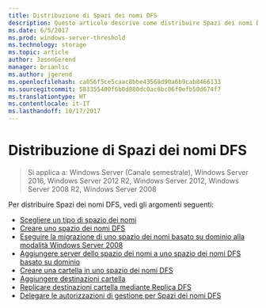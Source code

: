 ```yaml
---
title: Distribuzione di Spazi dei nomi DFS
description: Questo articolo descrive come distribuire Spazi dei nomi DFS
ms.date: 6/5/2017
ms.prod: windows-server-threshold
ms.technology: storage
ms.topic: article
author: JasonGerend
manager: brianlic
ms.author: jgerend
ms.openlocfilehash: ca056f5ce5caac8bbe43568d90a6b9cab8466133
ms.sourcegitcommit: 583355400f6b0d880dc0ac6bc06f0efb50d674f7
ms.translationtype: HT
ms.contentlocale: it-IT
ms.lasthandoff: 10/17/2017
---
```

# <a name="deploying-dfs-namespaces"></a>Distribuzione di Spazi dei nomi DFS

> Si applica a: Windows Server (Canale semestrale), Windows Server 2016, Windows Server 2012 R2, Windows Server 2012, Windows Server 2008 R2, Windows Server 2008

Per distribuire Spazi dei nomi DFS, vedi gli argomenti seguenti:

-   [Scegliere un tipo di spazio dei nomi](choose-a-namespace-type.md)
-   [Creare uno spazio dei nomi DFS](create-a-dfs-namespace.md)
-   [Eseguire la migrazione di uno spazio dei nomi basato su dominio alla modalità Windows Server 2008](migrate-a-domain-based-namespace-to-windows-server-2008-mode.md)
-   [Aggiungere server dello spazio dei nomi a uno spazio dei nomi DFS basato su dominio](add-namespace-servers-to-a-domain-based-dfs-namespace.md)
-   [Creare una cartella in uno spazio dei nomi DFS](create-a-folder-in-a-dfs-namespace.md)
-   [Aggiungere destinazioni cartella](add-folder-targets.md)
-   [Replicare destinazioni cartella mediante Replica DFS](replicate-folder-targets-using-dfs-replication.md)
-   [Delegare le autorizzazioni di gestione per Spazi dei nomi DFS](delegate-management-permissions-for-dfs-namespaces.md)
